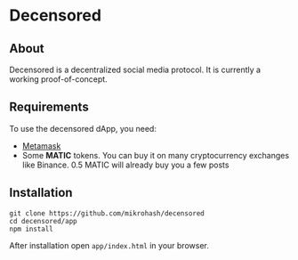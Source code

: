 # Decensored

## About

Decensored is a decentralized social media protocol. It is currently
 a working proof-of-concept.

## Requirements

To use the decensored dApp, you need:
* <a href='https://metamask.io/download' target='_blank'>Metamask</a>
* Some <b>MATIC</b> tokens. You can buy it on many cryptocurrency exchanges like Binance. 0.5 MATIC will already buy you a few posts

## Installation

```
git clone https://github.com/mikrohash/decensored
cd decensored/app
npm install
```

After installation open `app/index.html` in your browser.